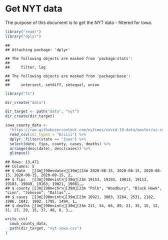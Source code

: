 Get NYT data
================

The purpose of this document is to get the NYT data - filtered for Iowa.

``` r
library("readr")
library("dplyr")
```

    ## 
    ## Attaching package: 'dplyr'

    ## The following objects are masked from 'package:stats':
    ## 
    ##     filter, lag

    ## The following objects are masked from 'package:base':
    ## 
    ##     intersect, setdiff, setequal, union

``` r
library("fs")
```

``` r
dir_create("data")

dir_target <- path("data", "nyt")
dir_create(dir_target)
```

``` r
iowa_county_data <- 
  "https://raw.githubusercontent.com/nytimes/covid-19-data/master/us-counties.csv" %>%
  read_csv(col_types = "Dcciii") %>%
  dplyr::filter(state == "Iowa") %>%
  select(date, fips, county, cases, deaths) %>%
  arrange(desc(date), desc(cases)) %>%
  glimpse()
```

    ## Rows: 13,471
    ## Columns: 5
    ## $ date   [3m[90m<date>[39m[23m 2020-08-15, 2020-08-15, 2020-08-15, 2020-08-15, 2020-08-15, 2…
    ## $ fips   [3m[90m<int>[39m[23m 19153, 19193, 19013, 19113, 19103, 19049, 19163, 19021, 19061,…
    ## $ county [3m[90m<chr>[39m[23m "Polk", "Woodbury", "Black Hawk", "Linn", "Johnson", "Dallas",…
    ## $ cases  [3m[90m<int>[39m[23m 10921, 3803, 3284, 2531, 2182, 1986, 1842, 1802, 1795, 1494, 1…
    ## $ deaths [3m[90m<int>[39m[23m 211, 54, 66, 89, 21, 35, 15, 12, 31, 27, 29, 15, 37, 48, 8, 3,…

``` r
write_csv(
  iowa_county_data,
  path(dir_target, "nyt-iowa.csv")
)
```

